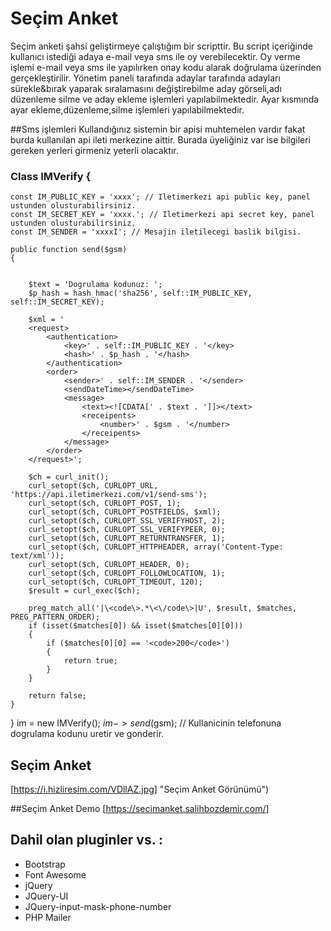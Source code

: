 # Seçim Anket

Seçim anketi şahsi geliştirmeye çalıştığım bir scripttir.
Bu script içeriğinde kullanıcı istediği adaya e-mail veya sms ile oy verebilecektir.
Oy verme işlemi e-mail veya sms ile yapılırken onay kodu alarak doğrulama üzerinden gerçekleştirilir.
Yönetim paneli tarafında adaylar tarafında adayları sürekle&bırak yaparak sıralamasını değiştirebilme aday görseli,adı düzenleme silme ve aday ekleme
işlemleri yapılabilmektedir.
Ayar kısmında ayar ekleme,düzenleme,silme işlemleri yapılabilmektedir.

##Sms işlemleri
Kullandığınız sistemin bir apisi muhtemelen vardır fakat burda kullanılan api ileti merkezine aittir.
Burada üyeliğiniz var ise bilgileri gereken yerleri girmeniz yeterli olacaktır.


### Class IMVerify {
    const IM_PUBLIC_KEY = 'xxxx'; // Iletimerkezi api public key, panel ustunden olusturabilirsiniz.
    const IM_SECRET_KEY = 'xxxx.'; // Iletimerkezi api secret key, panel ustunden olusturabilirsiniz.
    const IM_SENDER = 'xxxxI'; // Mesajin iletilecegi baslik bilgisi.

    public function send($gsm)
    {


        $text = 'Dogrulama kodunuz: ';
        $p_hash = hash_hmac('sha256', self::IM_PUBLIC_KEY, self::IM_SECRET_KEY);

        $xml = '
        <request>
            <authentication>
                <key>' . self::IM_PUBLIC_KEY . '</key>
                <hash>' . $p_hash . '</hash>
            </authentication>
            <order>
                <sender>' . self::IM_SENDER . '</sender>
                <sendDateTime></sendDateTime>
                <message>
                    <text><![CDATA[' . $text . ']]></text>
                    <receipents>
                        <number>' . $gsm . '</number>
                    </receipents>
                </message>
            </order>
        </request>';

        $ch = curl_init();
        curl_setopt($ch, CURLOPT_URL, 'https://api.iletimerkezi.com/v1/send-sms');
        curl_setopt($ch, CURLOPT_POST, 1);
        curl_setopt($ch, CURLOPT_POSTFIELDS, $xml);
        curl_setopt($ch, CURLOPT_SSL_VERIFYHOST, 2);
        curl_setopt($ch, CURLOPT_SSL_VERIFYPEER, 0);
        curl_setopt($ch, CURLOPT_RETURNTRANSFER, 1);
        curl_setopt($ch, CURLOPT_HTTPHEADER, array('Content-Type: text/xml'));
        curl_setopt($ch, CURLOPT_HEADER, 0);
        curl_setopt($ch, CURLOPT_FOLLOWLOCATION, 1);
        curl_setopt($ch, CURLOPT_TIMEOUT, 120);
        $result = curl_exec($ch);

        preg_match_all('|\<code\>.*\<\/code\>|U', $result, $matches, PREG_PATTERN_ORDER);
        if (isset($matches[0]) && isset($matches[0][0]))
        {
            if ($matches[0][0] == '<code>200</code>')
            {
                return true;
            }
        }

        return false;
    }

}
im = new IMVerify();
$im->send($gsm); // Kullanicinin telefonuna dogrulama kodunu uretir ve gonderir.


## Seçim Anket
[https://i.hizliresim.com/VDllAZ.jpg]
"Seçim Anket Görünümü")

##Seçim Anket Demo 
[https://secimanket.salihbozdemir.com/]

## Dahil olan pluginler vs. :
* Bootstrap
* Font Awesome
* jQuery
* JQuery-UI
* JQuery-input-mask-phone-number
* PHP Mailer



